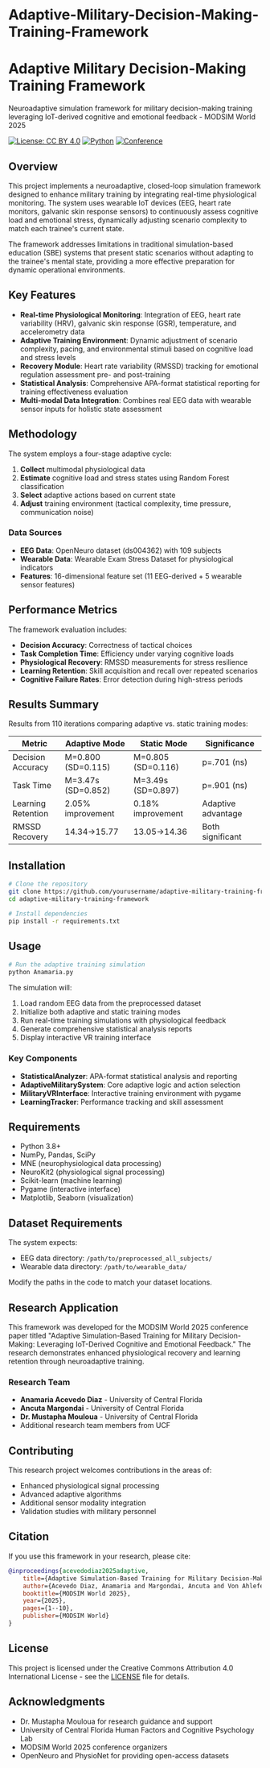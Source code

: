 # Adaptive-Military-Decision-Making-Training-Framework

# Adaptive Military Decision-Making Training Framework

Neuroadaptive simulation framework for military decision-making training leveraging IoT-derived cognitive and emotional feedback - MODSIM World 2025

[![License: CC BY 4.0](https://img.shields.io/badge/License-CC%20BY%204.0-lightgrey.svg)](https://creativecommons.org/licenses/by/4.0/)
[![Python](https://img.shields.io/badge/python-3.8+-blue.svg)](https://python.org)
[![Conference](https://img.shields.io/badge/Conference-MODSIM%20World%202025-green.svg)](https://modsimworld.org/)

## Overview

This project implements a neuroadaptive, closed-loop simulation framework designed to enhance military training by integrating real-time physiological monitoring. The system uses wearable IoT devices (EEG, heart rate monitors, galvanic skin response sensors) to continuously assess cognitive load and emotional stress, dynamically adjusting scenario complexity to match each trainee's current state.

The framework addresses limitations in traditional simulation-based education (SBE) systems that present static scenarios without adapting to the trainee's mental state, providing a more effective preparation for dynamic operational environments.

## Key Features

- **Real-time Physiological Monitoring**: Integration of EEG, heart rate variability (HRV), galvanic skin response (GSR), temperature, and accelerometry data
- **Adaptive Training Environment**: Dynamic adjustment of scenario complexity, pacing, and environmental stimuli based on cognitive load and stress levels
- **Recovery Module**: Heart rate variability (RMSSD) tracking for emotional regulation assessment pre- and post-training
- **Statistical Analysis**: Comprehensive APA-format statistical reporting for training effectiveness evaluation
- **Multi-modal Data Integration**: Combines real EEG data with wearable sensor inputs for holistic state assessment

## Methodology

The system employs a four-stage adaptive cycle:
1. **Collect** multimodal physiological data
2. **Estimate** cognitive load and stress states using Random Forest classification
3. **Select** adaptive actions based on current state
4. **Adjust** training environment (tactical complexity, time pressure, communication noise)

### Data Sources
- **EEG Data**: OpenNeuro dataset (ds004362) with 109 subjects
- **Wearable Data**: Wearable Exam Stress Dataset for physiological indicators
- **Features**: 16-dimensional feature set (11 EEG-derived + 5 wearable sensor features)

## Performance Metrics

The framework evaluation includes:
- **Decision Accuracy**: Correctness of tactical choices
- **Task Completion Time**: Efficiency under varying cognitive loads
- **Physiological Recovery**: RMSSD measurements for stress resilience
- **Learning Retention**: Skill acquisition and recall over repeated scenarios
- **Cognitive Failure Rates**: Error detection during high-stress periods

## Results Summary

Results from 110 iterations comparing adaptive vs. static training modes:

| Metric | Adaptive Mode | Static Mode | Significance |
|--------|---------------|-------------|--------------|
| Decision Accuracy | M=0.800 (SD=0.115) | M=0.805 (SD=0.116) | p=.701 (ns) |
| Task Time | M=3.47s (SD=0.852) | M=3.49s (SD=0.897) | p=.901 (ns) |
| Learning Retention | 2.05% improvement | 0.18% improvement | Adaptive advantage |
| RMSSD Recovery | 14.34→15.77 | 13.05→14.36 | Both significant |

## Installation

```bash
# Clone the repository
git clone https://github.com/yourusername/adaptive-military-training-framework.git
cd adaptive-military-training-framework

# Install dependencies
pip install -r requirements.txt
```

## Usage

```python
# Run the adaptive training simulation
python Anamaria.py
```

The simulation will:
1. Load random EEG data from the preprocessed dataset
2. Initialize both adaptive and static training modes
3. Run real-time training simulations with physiological feedback
4. Generate comprehensive statistical analysis reports
5. Display interactive VR training interface

### Key Components

- **StatisticalAnalyzer**: APA-format statistical analysis and reporting
- **AdaptiveMilitarySystem**: Core adaptive logic and action selection
- **MilitaryVRInterface**: Interactive training environment with pygame
- **LearningTracker**: Performance tracking and skill assessment

## Requirements

- Python 3.8+
- NumPy, Pandas, SciPy
- MNE (neurophysiological data processing)
- NeuroKit2 (physiological signal processing)
- Scikit-learn (machine learning)
- Pygame (interactive interface)
- Matplotlib, Seaborn (visualization)

## Dataset Requirements

The system expects:
- EEG data directory: `/path/to/preprocessed_all_subjects/`
- Wearable data directory: `/path/to/wearable_data/`

Modify the paths in the code to match your dataset locations.

## Research Application

This framework was developed for the MODSIM World 2025 conference paper titled "Adaptive Simulation-Based Training for Military Decision-Making: Leveraging IoT-Derived Cognitive and Emotional Feedback." The research demonstrates enhanced physiological recovery and learning retention through neuroadaptive training.

### Research Team
- **Anamaria Acevedo Diaz** - University of Central Florida
- **Ancuta Margondai** - University of Central Florida  
- **Dr. Mustapha Mouloua** - University of Central Florida
- Additional research team members from UCF

## Contributing

This research project welcomes contributions in the areas of:
- Enhanced physiological signal processing
- Advanced adaptive algorithms
- Additional sensor modality integration
- Validation studies with military personnel

## Citation

If you use this framework in your research, please cite:

```bibtex
@inproceedings{acevedodiaz2025adaptive,
    title={Adaptive Simulation-Based Training for Military Decision-Making: Leveraging IoT-Derived Cognitive and Emotional Feedback},
    author={Acevedo Diaz, Anamaria and Margondai, Ancuta and Von Ahlefeldt, Cindy and Willox, Sara and Ezcurra, Valentina and Hani, Soraya and Antanavicius, Emma and Islam, Nikita and Mouloua, Mustapha},
    booktitle={MODSIM World 2025},
    year={2025},
    pages={1--10},
    publisher={MODSIM World}
}
```

## License

This project is licensed under the Creative Commons Attribution 4.0 International License - see the [LICENSE](LICENSE) file for details.

## Acknowledgments

- Dr. Mustapha Mouloua for research guidance and support
- University of Central Florida Human Factors and Cognitive Psychology Lab
- MODSIM World 2025 conference organizers
- OpenNeuro and PhysioNet for providing open-access datasets
